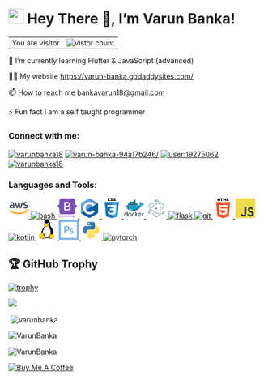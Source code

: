 # <img src="res/Hi.gif" width="30px" height="30px"> Hey There 👋, I’m Varun Banka!


<table>
  <tr>
    <td>You are visitor</td>
    <td><img src="https://profile-counter.glitch.me/VarunBanka/count.svg" alt="vistor count" height="30" width="224" /></td>
  </tr>
</table>



🌱 I’m currently learning Flutter & JavaScript (advanced)

👨‍💻 My website https://varun-banka.godaddysites.com/

📫 How to reach me bankavarun18@gmail.com

⚡ Fun fact I am a self taught programmer



<h3 align="left">Connect with me:</h3>
<p align="left">
<a href="https://twitter.com/varunbanka18" target="blank"><img align="center" src="https://raw.githubusercontent.com/rahuldkjain/github-profile-readme-generator/master/src/images/icons/Social/twitter.svg" alt="varunbanka18" height="30" width="40" /></a>
<a href="https://www.linkedin.com/in/varun-banka-94a17b246/" target="blank"><img align="center" src="https://raw.githubusercontent.com/rahuldkjain/github-profile-readme-generator/master/src/images/icons/Social/linked-in-alt.svg" alt="varun-banka-94a17b246/" height="30" width="40" /></a>
<a href="https://stackoverflow.com/users/19275062" target="blank"><img align="center" src="https://raw.githubusercontent.com/rahuldkjain/github-profile-readme-generator/master/src/images/icons/Social/stack-overflow.svg" alt="user:19275062" height="30" width="40" /></a>
<a href="https://instagram.com/varunbanka18" target="blank"><img align="center" src="https://raw.githubusercontent.com/rahuldkjain/github-profile-readme-generator/master/src/images/icons/Social/instagram.svg" alt="varunbanka18" height="30" width="40" /></a>

</p>


<h3 align="left">Languages and Tools:</h3>
<p align="left"> <a href="https://aws.amazon.com" target="_blank" rel="noreferrer"> <img src="https://raw.githubusercontent.com/devicons/devicon/master/icons/amazonwebservices/amazonwebservices-original-wordmark.svg" alt="aws" width="40" height="40"/> </a> <a href="https://www.gnu.org/software/bash/" target="_blank" rel="noreferrer"> <img src="https://www.vectorlogo.zone/logos/gnu_bash/gnu_bash-icon.svg" alt="bash" width="40" height="40"/> </a> <a href="https://getbootstrap.com" target="_blank" rel="noreferrer"> <img src="https://raw.githubusercontent.com/devicons/devicon/master/icons/bootstrap/bootstrap-plain-wordmark.svg" alt="bootstrap" width="40" height="40"/> </a> <a href="https://www.cprogramming.com/" target="_blank" rel="noreferrer"> <img src="https://raw.githubusercontent.com/devicons/devicon/master/icons/c/c-original.svg" alt="c" width="40" height="40"/> </a> <a href="https://www.w3schools.com/css/" target="_blank" rel="noreferrer"> <img src="https://raw.githubusercontent.com/devicons/devicon/master/icons/css3/css3-original-wordmark.svg" alt="css3" width="40" height="40"/> </a> <a href="https://www.docker.com/" target="_blank" rel="noreferrer"> <img src="https://raw.githubusercontent.com/devicons/devicon/master/icons/docker/docker-original-wordmark.svg" alt="docker" width="40" height="40"/> </a> <a href="https://www.electronjs.org" target="_blank" rel="noreferrer"> <img src="https://raw.githubusercontent.com/devicons/devicon/master/icons/electron/electron-original.svg" alt="electron" width="40" height="40"/> </a> <a href="https://flask.palletsprojects.com/" target="_blank" rel="noreferrer"> <img src="https://www.vectorlogo.zone/logos/pocoo_flask/pocoo_flask-icon.svg" alt="flask" width="40" height="40"/> </a> <a href="https://git-scm.com/" target="_blank" rel="noreferrer"> <img src="https://www.vectorlogo.zone/logos/git-scm/git-scm-icon.svg" alt="git" width="40" height="40"/> </a> <a href="https://www.w3.org/html/" target="_blank" rel="noreferrer"> <img src="https://raw.githubusercontent.com/devicons/devicon/master/icons/html5/html5-original-wordmark.svg" alt="html5" width="40" height="40"/> </a> <a href="https://developer.mozilla.org/en-US/docs/Web/JavaScript" target="_blank" rel="noreferrer"> <img src="https://raw.githubusercontent.com/devicons/devicon/master/icons/javascript/javascript-original.svg" alt="javascript" width="40" height="40"/> </a> <a href="https://kotlinlang.org" target="_blank" rel="noreferrer"> <img src="https://www.vectorlogo.zone/logos/kotlinlang/kotlinlang-icon.svg" alt="kotlin" width="40" height="40"/> </a> <a href="https://www.linux.org/" target="_blank" rel="noreferrer"> <img src="https://raw.githubusercontent.com/devicons/devicon/master/icons/linux/linux-original.svg" alt="linux" width="40" height="40"/> </a> <a href="https://www.photoshop.com/en" target="_blank" rel="noreferrer"> <img src="https://raw.githubusercontent.com/devicons/devicon/master/icons/photoshop/photoshop-line.svg" alt="photoshop" width="40" height="40"/> </a> <a href="https://www.python.org" target="_blank" rel="noreferrer"> <img src="https://raw.githubusercontent.com/devicons/devicon/master/icons/python/python-original.svg" alt="python" width="40" height="40"/> </a> <a href="https://pytorch.org/" target="_blank" rel="noreferrer"> <img src="https://www.vectorlogo.zone/logos/pytorch/pytorch-icon.svg" alt="pytorch" width="40" height="40"/> </a> </p>




## 🏆 GitHub Trophy

[![trophy](https://github-profile-trophy.vercel.app/?username=codescientists&theme=onedark&row=1&column=6)](https://github.com/codescientists/github-profile-trophy) 



<p align="left"><img align="left" src = "https://github-readme-stats.vercel.app/api/top-langs/?username=VarunBanka&theme=radical"></p>




<p>&nbsp; 
   
<p>&nbsp;<img align="center" src="https://github-readme-stats.vercel.app/api?username=varunbanka&show_icons=true&hide_border=true&theme=tokyonight" alt="varunbanka" /></p>
   <img width="450"  src="https://github-readme-streak-stats.herokuapp.com/?user=VarunBanka&hide_border=true&theme=tokyonight" alt="VarunBanka" />

</p>




<p><img align="center" width="930" src="https://activity-graph.herokuapp.com/graph?username=VarunBanka&bg_color=1F222E&color=F8D866&line=F85D7F&point=FFFFFF&hide_border=false" alt="VarunBanka" /></p>




<a href="https://www.buymeacoffee.com/bankavarunk" target="_blank"><img src="https://cdn.buymeacoffee.com/buttons/v2/default-yellow.png" alt="Buy Me A Coffee" style="height: 80px !important;width: 270px !important;" ></a>


